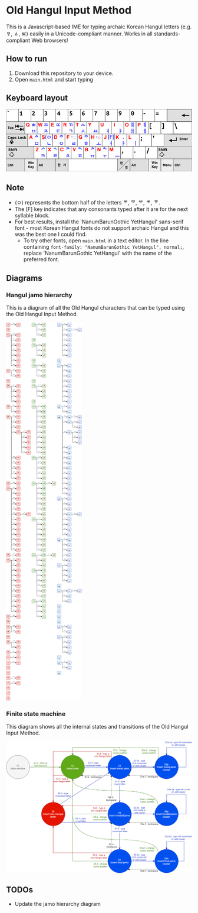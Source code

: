 # Old Hangul Input Method

This is a Javascript-based IME for typing archaic Korean Hangul letters (e.g. ㅸ, ㅿ, ㅵ) easily in a Unicode-compliant manner. Works in all standards-compliant Web browsers!

## How to run

1. Download this repository to your device.
2. Open `main.html` and start typing

## Keyboard layout

![Old Hangul IME keyboard layout](KB_OldHangul.png)

## Note

* (ㅇ) represents the bottom half of the letters ᄛ, ᄝ, ᄫ, ᄬ, ᅗ.
* The [F] key indicates that any consonants typed after it are for the next syllable block.
* For best results, install the 'NanumBarunGothic YetHangul' sans-serif font - most Korean Hangul fonts do not support archaic Hangul and this was the best one I could find.
  * To try other fonts, open `main.html` in a text editor. In the line containing `font-family: "NanumBarunGothic YetHangul", normal;`, replace 'NanumBarunGothic YetHangul' with the name of the preferred font.

## Diagrams

### Hangul jamo hierarchy

This is a diagram of all the Old Hangul characters that can be typed using the Old Hangul Input Method.

![Hangul jamo hierarchy diagram](HangulJamoHierarchyDiagram.png)

### Finite state machine

This diagram shows all the internal states and transitions of the Old Hangul Input Method.

![OldHangulIME_FSM](OldHangulIME_FSM.png)

## TODOs

* Update the jamo hierarchy diagram
